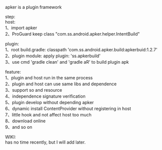apker is a plugin framework<br>

step:<br>
host:<br>
1、import apker<br>
2、ProGuard keep class "com.ss.android.apker.helper.IntentBuild"<br>

plugin:<br>
1、root build.gradle: classpath 'com.ss.android.apker.build:apkerbuid:1.2.7'<br>
2、plugin module: apply plugin: 'ss.apkerbuild'<br>
3、use cmd 'gradle clean' and 'gradle aR' to build plugin apk<br>


feature:<br>
1、plugin and host run in the same process<br>
2、plugin and host can use same libs and dependence<br>
3、support so and resource<br>
4、independence signature verification<br>
5、plugin develop without depending apker<br>
6、dynamic install ContentProvider without registering in host<br>
7、little hook and not affect host too much<br>
8、download online<br>
9、and so on<br>


WIKI:<br>
has no time recently, but I will add later.


